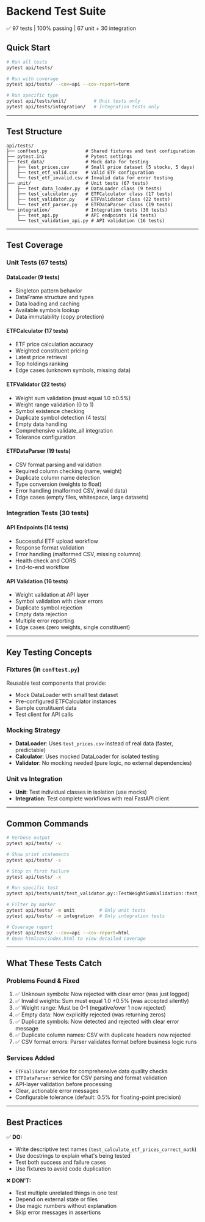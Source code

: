 # Backend Test Suite

✅ 97 tests | 100% passing | 67 unit + 30 integration

## Quick Start

```bash
# Run all tests
pytest api/tests/

# Run with coverage
pytest api/tests/ --cov=api --cov-report=term

# Run specific type
pytest api/tests/unit/          # Unit tests only
pytest api/tests/integration/   # Integration tests only
```

---

## Test Structure

```
api/tests/
├── conftest.py              # Shared fixtures and test configuration
├── pytest.ini               # Pytest settings
├── test_data/               # Mock data for testing
│   ├── test_prices.csv      # Small price dataset (5 stocks, 5 days)
│   ├── test_etf_valid.csv   # Valid ETF configuration
│   └── test_etf_invalid.csv # Invalid data for error testing
├── unit/                    # Unit tests (67 tests)
│   ├── test_data_loader.py  # DataLoader class (9 tests)
│   ├── test_calculator.py   # ETFCalculator class (17 tests)
│   ├── test_validator.py    # ETFValidator class (22 tests)
│   └── test_etf_parser.py   # ETFDataParser class (19 tests)
└── integration/             # Integration tests (30 tests)
    ├── test_api.py          # API endpoints (14 tests)
    └── test_validation_api.py # API validation (16 tests)
```

---

## Test Coverage

### Unit Tests (67 tests)

#### DataLoader (9 tests)
- Singleton pattern behavior
- DataFrame structure and types
- Data loading and caching
- Available symbols lookup
- Data immutability (copy protection)

#### ETFCalculator (17 tests)
- ETF price calculation accuracy
- Weighted constituent pricing
- Latest price retrieval
- Top holdings ranking
- Edge cases (unknown symbols, missing data)

#### ETFValidator (22 tests)
- Weight sum validation (must equal 1.0 ±0.5%)
- Weight range validation (0 to 1)
- Symbol existence checking
- Duplicate symbol detection (4 tests)
- Empty data handling
- Comprehensive validate_all integration
- Tolerance configuration

#### ETFDataParser (19 tests)
- CSV format parsing and validation
- Required column checking (name, weight)
- Duplicate column name detection
- Type conversion (weights to float)
- Error handling (malformed CSV, invalid data)
- Edge cases (empty files, whitespace, large datasets)

### Integration Tests (30 tests)

#### API Endpoints (14 tests)
- Successful ETF upload workflow
- Response format validation
- Error handling (malformed CSV, missing columns)
- Health check and CORS
- End-to-end workflow

#### API Validation (16 tests)
- Weight validation at API layer
- Symbol validation with clear errors
- Duplicate symbol rejection
- Empty data rejection
- Multiple error reporting
- Edge cases (zero weights, single constituent)

---

## Key Testing Concepts

### Fixtures (in `conftest.py`)
Reusable test components that provide:
- Mock DataLoader with small test dataset
- Pre-configured ETFCalculator instances
- Sample constituent data
- Test client for API calls

### Mocking Strategy
- **DataLoader**: Uses `test_prices.csv` instead of real data (faster, predictable)
- **Calculator**: Uses mocked DataLoader for isolated testing
- **Validator**: No mocking needed (pure logic, no external dependencies)

### Unit vs Integration
- **Unit**: Test individual classes in isolation (use mocks)
- **Integration**: Test complete workflows with real FastAPI client

---

## Common Commands

```bash
# Verbose output
pytest api/tests/ -v

# Show print statements
pytest api/tests/ -s

# Stop on first failure
pytest api/tests/ -x

# Run specific test
pytest api/tests/unit/test_validator.py::TestWeightSumValidation::test_valid_weight_sum_exactly_one

# Filter by marker
pytest api/tests/ -m unit         # Only unit tests
pytest api/tests/ -m integration  # Only integration tests

# Coverage report
pytest api/tests/ --cov=api --cov-report=html
# Open htmlcov/index.html to view detailed coverage
```

---

## What These Tests Catch

### Problems Found & Fixed
1. ✅ Unknown symbols: Now rejected with clear error (was just logged)
2. ✅ Invalid weights: Sum must equal 1.0 ±0.5% (was accepted silently)
3. ✅ Weight range: Must be 0-1 (negative/over 1 now rejected)
4. ✅ Empty data: Now explicitly rejected (was returning zeros)
5. ✅ Duplicate symbols: Now detected and rejected with clear error message
6. ✅ Duplicate column names: CSV with duplicate headers now rejected
7. ✅ CSV format errors: Parser validates format before business logic runs

### Services Added
- `ETFValidator` service for comprehensive data quality checks
- `ETFDataParser` service for CSV parsing and format validation
- API-layer validation before processing
- Clear, actionable error messages
- Configurable tolerance (default: 0.5% for floating-point precision)

---

## Best Practices

✅ **DO:**
- Write descriptive test names (`test_calculate_etf_prices_correct_math`)
- Use docstrings to explain what's being tested
- Test both success and failure cases
- Use fixtures to avoid code duplication

❌ **DON'T:**
- Test multiple unrelated things in one test
- Depend on external state or files
- Use magic numbers without explanation
- Skip error messages in assertions

